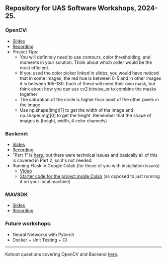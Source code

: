 ## Repository for UAS Software Workshops, 2024-25.

### OpenCV:
- [Slides](https://docs.google.com/presentation/d/1rRTdnsBlnlugy5WanG4pukfRyN5jigxrdw0NAoYvZUs/edit#slide=id.p)
- [Recording](https://youtu.be/JcP3he21kAE)
- Project Tips:
  - You will definitely need to use contours,  color thresholding, and moments in your solution. Think about which order would be the most efficient.
  - If you used the color picker linked in slides, you would have noticed that in some images, the red hue is between 0-5 and in other images it is between 165-180. Each of these will need their own mask, but think about how you can use cv2.bitwise_or to combine the masks together
  - The saturation of the circle is higher than most of the other pixels in the image
  - Use np.shape(img)[1] to get the width of the image and np.shape(img)[0] to get the height. Remember that the shape of images is (height, width, # color channels) 

### Backend:
- [Slides](https://docs.google.com/presentation/d/1OuPDO9HHB0dZZ1Xfp9SHHYkY4qCGsCT3IC1jJ2O3wQ4/edit?usp=sharing)
- [Recording](https://www.youtube.com/watch?v=VbYiPv7hhZY)
- "Part 1" is [here](https://www.youtube.com/watch?v=J3tFKgVANps), but there were technical issues and basically all of this is covered in Part 2, so it's not needed.
- Running Flask in Google Colab (for those of you with installation issues)
  - [Video](https://youtu.be/WYS7nT_k6dE)
  - [Starter code for the project inside Colab](https://colab.research.google.com/drive/1ZdCUKD2MEipYxRyHdr4HteHzPgB3TESc?usp=sharing) (as opposed to just running it on your local machine)

### MAVSDK
- [Slides](https://docs.google.com/presentation/d/1cOrgiwGQyhu9IgvpCgisfMDgG0T6Wg0PCy-ZPfJdk8E/edit#slide=id.g311f17c0440_2_2)
- [Recording](https://youtu.be/nNokr18Qa54)

### Future workshops:
- Neural Networks with Pytorch
- Docker + Unit Testing + CI

---

Kahoot questions covering OpenCV and Backend [here](https://docs.google.com/document/d/1ffZ_ti_7WKDjJW8zYtqnVGwkkNS-Rlc51RRtuBZTw8s/edit?usp=sharing).

